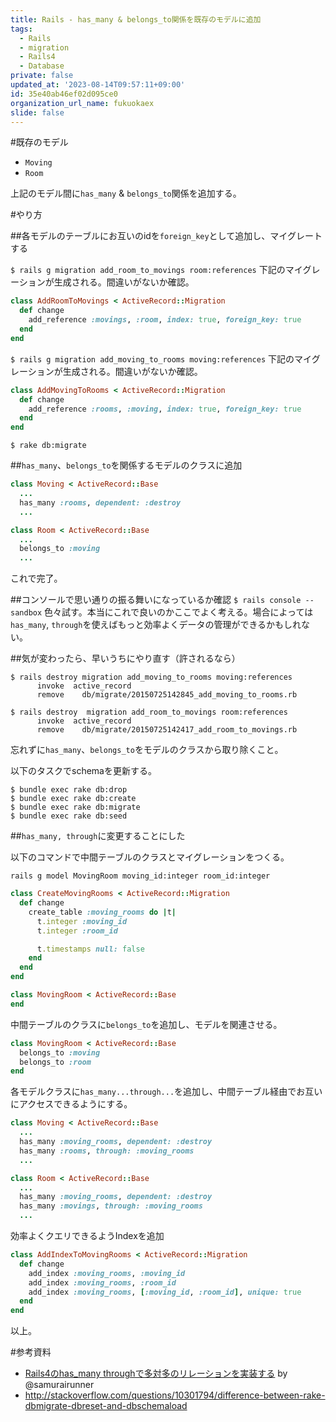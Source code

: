 ```yaml
---
title: Rails - has_many & belongs_to関係を既存のモデルに追加
tags:
  - Rails
  - migration
  - Rails4
  - Database
private: false
updated_at: '2023-08-14T09:57:11+09:00'
id: 35e40ab46ef02d095ce0
organization_url_name: fukuokaex
slide: false
---
```

#既存のモデル

- `Moving`
- `Room`

上記のモデル間に`has_many` & `belongs_to`関係を追加する。

#やり方

##各モデルのテーブルにお互いのidを`foreign_key`として追加し、マイグレートする

`$ rails g migration add_room_to_movings room:references`
下記のマイグレーションが生成される。間違いがないか確認。

```ruby:20150725142417_add_room_to_movings.rb
class AddRoomToMovings < ActiveRecord::Migration
  def change
    add_reference :movings, :room, index: true, foreign_key: true
  end
end
```

`$ rails g migration add_moving_to_rooms moving:references`
下記のマイグレーションが生成される。間違いがないか確認。

```ruby:20150725142845_add_moving_to_rooms.rb
class AddMovingToRooms < ActiveRecord::Migration
  def change
    add_reference :rooms, :moving, index: true, foreign_key: true
  end
end
```

`$ rake db:migrate`

##`has_many`、`belongs_to`を関係するモデルのクラスに追加

```ruby:moving.rb
class Moving < ActiveRecord::Base
  ...
  has_many :rooms, dependent: :destroy
  ...
```

```ruby:room.rb
class Room < ActiveRecord::Base
  ...
  belongs_to :moving
  ...
```

これで完了。

##コンソールで思い通りの振る舞いになっているか確認
`$ rails console --sandbox`
色々試す。本当にこれで良いのかここでよく考える。場合によっては`has_many`, `through`を使えばもっと効率よくデータの管理ができるかもしれない。

##気が変わったら、早いうちにやり直す（許されるなら）

```
$ rails destroy migration add_moving_to_rooms moving:references
      invoke  active_record
      remove    db/migrate/20150725142845_add_moving_to_rooms.rb
```

```
$ rails destroy  migration add_room_to_movings room:references
      invoke  active_record
      remove    db/migrate/20150725142417_add_room_to_movings.rb
```

忘れずに`has_many`、`belongs_to`をモデルのクラスから取り除くこと。

以下のタスクでschemaを更新する。

```
$ bundle exec rake db:drop
$ bundle exec rake db:create
$ bundle exec rake db:migrate
$ bundle exec rake db:seed
```

##`has_many, through`に変更することにした

以下のコマンドで中間テーブルのクラスとマイグレーションをつくる。

```
rails g model MovingRoom moving_id:integer room_id:integer
```

```ruby:20150725172522_create_moving_rooms.rb
class CreateMovingRooms < ActiveRecord::Migration
  def change
    create_table :moving_rooms do |t|
      t.integer :moving_id
      t.integer :room_id

      t.timestamps null: false
    end
  end
end
```

```ruby:moving_room.rb
class MovingRoom < ActiveRecord::Base
end
```

中間テーブルのクラスに`belongs_to`を追加し、モデルを関連させる。

```ruby:moving_room.rb
class MovingRoom < ActiveRecord::Base
  belongs_to :moving
  belongs_to :room
end
```

各モデルクラスに`has_many...through...`を追加し、中間テーブル経由でお互いにアクセスできるようにする。

```ruby
class Moving < ActiveRecord::Base
  ...
  has_many :moving_rooms, dependent: :destroy
  has_many :rooms, through: :moving_rooms
  ...
```
```ruby
class Room < ActiveRecord::Base
  ...
  has_many :moving_rooms, dependent: :destroy
  has_many :movings, through: :moving_rooms
  ...
```

効率よくクエリできるようIndexを追加

```ruby:20150726014749_add_index_to_moving_rooms.rb
class AddIndexToMovingRooms < ActiveRecord::Migration
  def change
    add_index :moving_rooms, :moving_id
    add_index :moving_rooms, :room_id
    add_index :moving_rooms, [:moving_id, :room_id], unique: true
  end
end
```
以上。

#参考資料

- [Rails4のhas_many throughで多対多のリレーションを実装する](http://qiita.com/samurairunner/items/cbd91bb9e3f8b0433b99) by @samurairunner
- http://stackoverflow.com/questions/10301794/difference-between-rake-dbmigrate-dbreset-and-dbschemaload
